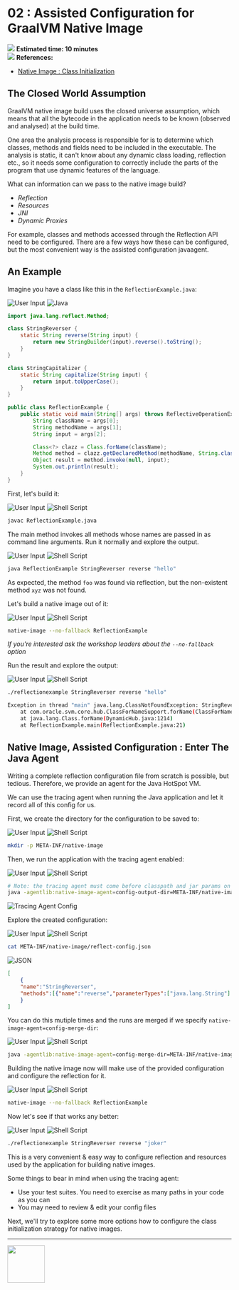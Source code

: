 
# 02 : Assisted Configuration for GraalVM Native Image

<div class="inline-container">
<img src="../images/noun_Stopwatch_14262_100.png">
<strong>
  Estimated time: 10 minutes
</strong>
</div>

<div class="inline-container">
<img src="../images/noun_Book_3652476_100.png">
<strong>
References:
</strong>
</div>

- [Native Image : Class Initialization](https://www.graalvm.org/reference-manual/native-image/ClassInitialization/)

## The Closed World Assumption

GraalVM native image build uses the closed universe assumption, which means that all the bytecode in the application 
needs to be known (observed and analysed) at the build time.

One area the analysis process is responsible for is to determine which classes, methods and fields need to be included 
in the executable. The analysis is static, it can't know about any dynamic class loading, reflection etc., so it needs 
some configuration to correctly include the parts of the program that use dynamic features of the language.

What can information can we pass to the native image build?

* _Reflection_
* _Resources_
* _JNI_
* _Dynamic Proxies_

For example, classes and methods accessed through the Reflection API need to be configured. There are a few ways how 
these can be configured, but the most convenient way is the assisted configuration javaagent.

## An Example

Imagine you have a class like this in the `ReflectionExample.java`:

![User Input](../images/noun_Computer_3477192_100.png)
![Java](../images/noun_java_825609_100.png)
```java
import java.lang.reflect.Method;

class StringReverser {
    static String reverse(String input) {
        return new StringBuilder(input).reverse().toString();
    }
}

class StringCapitalizer {
    static String capitalize(String input) {
        return input.toUpperCase();
    }
}

public class ReflectionExample {
    public static void main(String[] args) throws ReflectiveOperationException {
        String className = args[0];
        String methodName = args[1];
        String input = args[2];

        Class<?> clazz = Class.forName(className);
        Method method = clazz.getDeclaredMethod(methodName, String.class);
        Object result = method.invoke(null, input);
        System.out.println(result);
    }
}
```

First, let's build it:

![User Input](../images/noun_Computer_3477192_100.png)
![Shell Script](../images/noun_SH_File_272740_100.png)
```bash
javac ReflectionExample.java
```

The main method invokes all methods whose names are passed in as command line arguments.
Run it normally and explore the output.

![User Input](../images/noun_Computer_3477192_100.png)
![Shell Script](../images/noun_SH_File_272740_100.png)
```bash
java ReflectionExample StringReverser reverse "hello"
```

As expected, the method `foo` was found via reflection, but the non-existent method `xyz` was not found.

Let's build a native image out of it:

![User Input](../images/noun_Computer_3477192_100.png)
![Shell Script](../images/noun_SH_File_272740_100.png)
```bash
native-image --no-fallback ReflectionExample
```

*If you're interested ask the workshop leaders about the `--no-fallback` option*

Run the result and explore the output:

![User Input](../images/noun_Computer_3477192_100.png)
![Shell Script](../images/noun_SH_File_272740_100.png)
```bash
./reflectionexample StringReverser reverse "hello"

Exception in thread "main" java.lang.ClassNotFoundException: StringReverser
	at com.oracle.svm.core.hub.ClassForNameSupport.forName(ClassForNameSupport.java:60)
	at java.lang.Class.forName(DynamicHub.java:1214)
	at ReflectionExample.main(ReflectionExample.java:21)
```


## Native Image, Assisted Configuration : Enter The Java Agent

Writing a complete reflection configuration file from scratch is possible, but tedious. Therefore, we provide an agent 
for the Java HotSpot VM.

We can use the tracing agent when running the Java application and let it record all of this config for us.

First, we create the directory for the configuration to be saved to:

![User Input](../images/noun_Computer_3477192_100.png)
![Shell Script](../images/noun_SH_File_272740_100.png)
```bash
mkdir -p META-INF/native-image
```

Then, we run the application with the tracing agent enabled:

![User Input](../images/noun_Computer_3477192_100.png)
![Shell Script](../images/noun_SH_File_272740_100.png)
```bash
# Note: the tracing agent must come before classpath and jar params on the command ine
java -agentlib:native-image-agent=config-output-dir=META-INF/native-image ReflectionExample StringReverser reverse "hello"
```

![Tracing Agent Config](../images/tracing-agent-config.png)

Explore the created configuration:

![User Input](../images/noun_Computer_3477192_100.png)
![Shell Script](../images/noun_SH_File_272740_100.png)
```bash
cat META-INF/native-image/reflect-config.json
```

![JSON](../images/noun_json_3070675_100.png)
```json
[
    {
    "name":"StringReverser",
    "methods":[{"name":"reverse","parameterTypes":["java.lang.String"] }]
    }
]
```

You can do this mutiple times and the runs are merged if we specify `native-image-agent=config-merge-dir`:

![User Input](../images/noun_Computer_3477192_100.png)
![Shell Script](../images/noun_SH_File_272740_100.png)
```bash
java -agentlib:native-image-agent=config-merge-dir=META-INF/native-image ReflectionExample StringCapitalizer capitalize "hello"
```

Building the native image now will make use of the provided configuration and configure the reflection for it.

![User Input](../images/noun_Computer_3477192_100.png)
![Shell Script](../images/noun_SH_File_272740_100.png)
```bash
native-image --no-fallback ReflectionExample
```

Now let's see if that works any better:

![User Input](../images/noun_Computer_3477192_100.png)
![Shell Script](../images/noun_SH_File_272740_100.png)
```bash
./reflectionexample StringReverser reverse "joker"
```

This is a very convenient & easy way to configure reflection and resources used by the application for building native images.

Some things to bear in mind when using the tracing agent:

* Use your test suites. You need to exercise as many paths in your code as you can
* You may need to review & edit your config files

Next, we'll try to explore some more options how to configure the class initialization strategy for native images.

---
<a href="../3/">
    <img src="../images/noun_Next_511450_100.png"
        style="display: inline; height: 6em;" />
</a>

